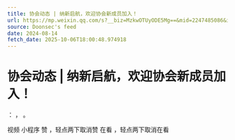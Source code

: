 ```yaml
---
title: 协会动态 | 纳新启航，欢迎协会新成员加入！
url: https://mp.weixin.qq.com/s?__biz=MzkwOTUyODE5Mg==&mid=2247485086&idx=2&sn=8de38de219531b05dacbd79d0b1cc9ec
source: Doonsec's feed
date: 2024-08-14
fetch_date: 2025-10-06T18:00:48.974918
---
```


# 协会动态 | 纳新启航，欢迎协会新成员加入！

：
，
。

视频
小程序
赞
，轻点两下取消赞
在看
，轻点两下取消在看